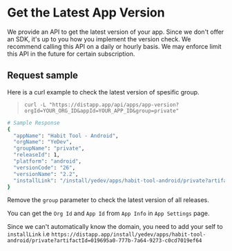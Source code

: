 # Get the Latest App Version

We provide an API to get the latest version of your app. Since we don't offer an SDK, it's up to you how you implement the version check. We recommend calling this API on a daily or hourly basis. We may enforce limit this API in the future for certain subscription.

## Request sample

Here is a curl example to check the latest version of spesific group.

> `curl -L "https://distapp.app/api/apps/app-version?orgId=YOUR_ORG_ID&appId=YOUR_APP_ID&group=private"`

```bash
# Sample Response
{
  "appName": "Habit Tool - Android",
  "orgName": "YeDev",
  "groupName": "private",
  "releaseId": 1,
  "platform": "android",
  "versionCode": "26",
  "versionName": "2.2",
  "installLink": "/install/yedev/apps/habit-tool-android/private?artifactId=019695a0-777b-7a64-9273-c0cd7019ef64"
}
```

Remove the `group` parameter to check the latest version of all releases.

You can get the `Org Id` and `App Id` from `App Info` in `App Settings` page.

Since we can't automatically know the domain, you need to add your self to `installLink` i.e `https://distapp.app/install/yedev/apps/habit-tool-android/private?artifactId=019695a0-777b-7a64-9273-c0cd7019ef64`